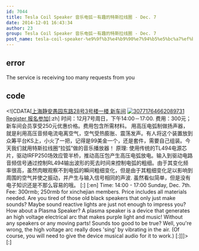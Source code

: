 ```yaml
---
id: 7044
title: Tesla Coil Speaker 音乐电弧－有趣的特斯拉线圈 - Dec. 7
date: 2014-12-01 16:43:34
author: 23
group: Tesla Coil Speaker 音乐电弧－有趣的特斯拉线圈 - Dec. 7
post_name: tesla-coil-speaker-%e9%9f%b3%e4%b9%90%e7%94%b5%e5%bc%a7%ef%bc%8d%e6%9c%89%e8%b6%a3%e7%9a%84%e7%89%b9%e6%96%af%e6%8b%89%e7%ba%bf%e5%9c%88-dec-7
---
```


## error
The service is receiving too many requests from you

## code
 <!\[CDATA\[[上海静安愚园东路28号3号楼一楼 新车间](http://xinchejian.huodongxing.com/event/map/5244063275800) [![30771764662089731](http://xinchejian.com/wp-content/uploads/2014/10/30771764662089731-290x290.jpg)](http://139.162.84.35/wp-content/uploads/2014/10/30771764662089731.jpg)[Register 报名参加](http://www.huodongxing.com/event/7258579359600 "立即报名")\[:zh\] 时间：12月7号周日，下午14:00－17:00\. 费用：300元；新车间会员享受250元优惠价格。费用包含所需材料。 用高压电弧制做扬声器，就是利用高压音频电流电离空气，空气受热膨胀、震荡发声。有人将这个装置放到众筹平台KS上，小火了一把，记得是99美金一个，还是套件，需要自己组装。今天我们就用特斯拉线圈“拉弧”做的音乐播放器！ 原理: 使用传统的TL494电源芯片，驱动IRFP250场效应管半桥，推动高压包产生高压电弧放电。输入到驱动电路音频信号通过控制RL494输出波形的死去时间来控制电弧的粗细。由于其变化频率很高，虽然肉眼观察不到电弧的瞬间粗细变化，但是由于其粗细变化足以影响到周围的空气并使之振动，并产生与输入信号相同的声波. 虽然看似简单，但是没有电子知识还是不那么容易的哦。 \[:\] \[:en\] Time: 14:00 - 17:00 Sunday, Dec. 7th. Fee: 300rmb; 250rmb for xinchejian members. Price includes all materials needed. Are you tired of those old black speakers that only just make sounds? Maybe sound reactive lights are just not enough to impress you? How about a Plasma Speaker? A plasma speaker is a device that generates an high voltage electrical arc that makes purple light and music! Without any speakers or any moving parts! Sounds too good to be true? Well, you're wrong, the high voltage arc really does 'sing' by vibrating in the air. (Of course, you will need to give the device musical audio for it to work.) \[:\]\]\]> \[:\]
